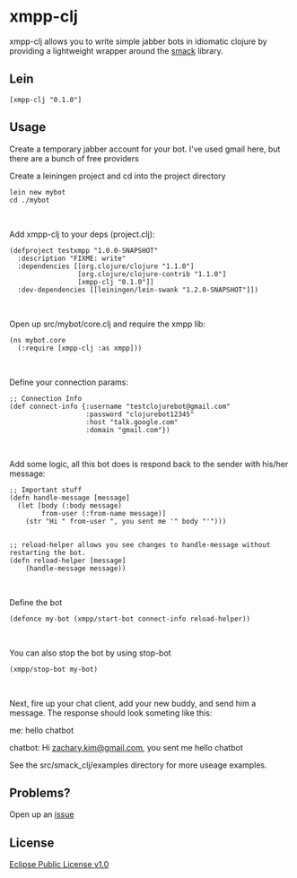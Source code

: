 # xmpp-clj

xmpp-clj allows you to write simple jabber bots in idiomatic clojure by providing a lightweight wrapper around the [smack](http://www.igniterealtime.org/projects/smack/) library.

## Lein
    [xmpp-clj "0.1.0"]

## Usage
Create a temporary jabber account for your bot.  I've used gmail here, but there are a bunch of free providers
<br />  
  
Create a leiningen project and cd into the project directory

    lein new mybot
    cd ./mybot
<br />  
  
Add xmpp-clj to your deps (project.clj):


    (defproject testxmpp "1.0.0-SNAPSHOT"
      :description "FIXME: write"
      :dependencies [[org.clojure/clojure "1.1.0"]
                     [org.clojure/clojure-contrib "1.1.0"]
                     [xmpp-clj "0.1.0"]]
      :dev-dependencies [[leiningen/lein-swank "1.2.0-SNAPSHOT"]])
<br />
  
Open up src/mybot/core.clj and require the xmpp lib:

    (ns mybot.core
      (:require [xmpp-clj :as xmpp]))
<br />

Define your connection params:

    ;; Connection Info
    (def connect-info {:username "testclojurebot@gmail.com"
                       :password "clojurebot12345"
                       :host "talk.google.com"
                       :domain "gmail.com"})
<br />
		       
Add some logic, all this bot does is respond back to the sender with his/her message:
    
    ;; Important stuff
    (defn handle-message [message]
      (let [body (:body message)
            from-user (:from-name message)]
        (str "Hi " from-user ", you sent me '" body "'")))


    ;; reload-helper allows you see changes to handle-message without restarting the bot.
    (defn reload-helper [message] 
        (handle-message message))
<br />

Define the bot

    (defonce my-bot (xmpp/start-bot connect-info reload-helper))
<br />    

You can also stop the bot by using stop-bot

    (xmpp/stop-bot my-bot)
<br />
    
Next, fire up your chat client, add your new buddy, and send him a message.  The response should look someting like this:

me: hello chatbot  

chatbot: Hi zachary.kim@gmail.com, you sent me hello chatbot
<br />  


See the src/smack_clj/examples directory for more useage examples.

## Problems?

Open up an [issue](http://github.com/zkim/xmpp-clj/issues)

## License

[Eclipse Public License v1.0](http://www.eclipse.org/legal/epl-v10.html)
